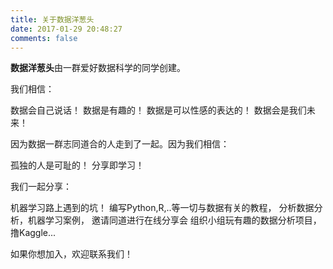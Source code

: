 ```yaml
---
title: 关于数据洋葱头
date: 2017-01-29 20:48:27
comments: false
---
```


**数据洋葱头**由一群爱好数据科学的同学创建。

我们相信：

数据会自己说话！
数据是有趣的！
数据是可以性感的表达的！
数据会是我们未来！


因为数据一群志同道合的人走到了一起。因为我们相信：

孤独的人是可耻的！
分享即学习！

我们一起分享：

机器学习路上遇到的坑！
编写Python,R,..等一切与数据有关的教程，
分析数据分析，机器学习案例，
邀请同道进行在线分享会
组织小组玩有趣的数据分析项目，撸Kaggle...

如果你想加入，欢迎联系我们！
